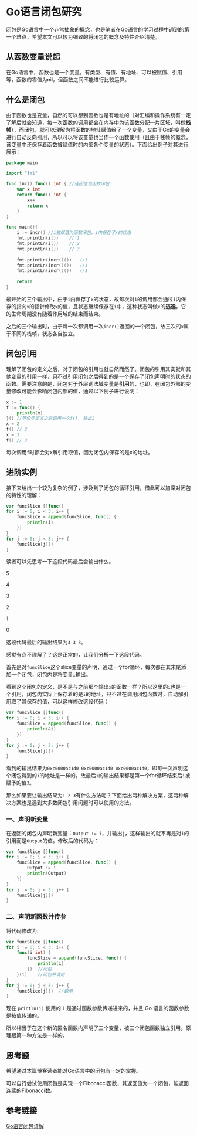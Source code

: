 # Go语言闭包研究

<!--more-->

闭包是Go语言中一个非常抽象的概念，也是笔者在Go语言的学习过程中遇到的第一个难点，希望本文可以较为细致的将闭包的概念及特性介绍清楚。

## 从函数变量说起

在Go语言中，函数也是一个变量，有类型、有值、有地址、可以被赋值、引用等，函数的零值为nil，但函数之间不能进行比较运算。

## 什么是闭包

由于函数也是变量，自然的可以想到函数也是有地址的（对汇编和操作系统有一定了解后就会知道，每一次函数的调用都会在内存中为该函数分配一片区域，叫做**栈帧**），而闭包，就可以理解为将函数的地址赋值给了一个变量，又由于Go的变量会进行自动反向引用，所以可以将该变量也当作一个函数使用（且由于栈帧的概念，该变量中还保存着函数被赋值时的内部各个变量的状态）。下面给出例子对其进行展示：

```go
package main

import "fmt"

func inc() func() int {	//返回值为函数闭包
    var x int
    return func() int {
        x++
        return x
    }
}

func main(){
    i := incr()	//i被赋值为函数闭包，i内保存了x的状态
    fmt.printLn(i())	// 1
    fmt.printLn(i())	// 2
    fmt.printLn(i())	// 3
    
    fmt.printLn(incr()())	//1
    fmt.printLn(incr()())	//1
    fmt.printLn(incr()())	//1
    
    return
}
```

最开始的三个输出中，由于`i`内保存了`x`的状态，故每次对`i`的调用都会通过`i`内保存的指向`x`的指针修改`x`的值，且状态继续保存在`i`中，这种状态叫做`x`的**逃逸**，它的生命周期没有随着作用域的结束而结束。

之后的三个输出时，由于每一次都调用一次`incr()`返回的一个闭包，故三次的`x`属于不同的栈帧，状态各自独立。

## 闭包引用

理解了闭包的定义之后，对于闭包的引用也就自然而然了。闭包的引用其实就和其他变量的引用一样，只不过引用闭包之后得到的是一个保存了闭包声明时的状态的函数。需要注意的是，闭包对于外层词法域变量是**引用**的，也即，在闭包外部的变量修改可能会影响闭包内部的值，通过以下例子进行说明：

```go
x := 1
f := func() {
	println(x)
}()	//等价于定义之后调用一次f(), 输出1
x = 2
f()	// 2
x = 3
f()	// 3
```

每次调用`f`时都会对x解引用取值，因为闭包内保存的是x的地址。

## 进阶实例

接下来给出一个较为复杂的例子，涉及到了闭包的循环引用，借此可以加深对闭包的特性的理解：

```go
var funcSlice []func()
for i := 0; i < 3; i++ {
	funcSlice = append(funcSlice, func() {
		println(i)
	})
}
for j := 0; j < 3; j++ {
	funcSlice[j]()
}
```

读者可以先思考一下这段代码最后会输出什么。

5

4

3

2

1

0

这段代码最后的输出结果为`3 3 3`。

感觉有点不理解了？这是正常的，让我们分析一下这段代码。

首先是对`funcSlice`这个slice变量的声明，通过一个for循环，每次都在其末尾添加一个闭包，闭包内是将变量`i`输出。

看到这个闭包的定义，是不是与之前那个输出`x`的函数一样？所以这里的`i`也是一个引用，闭包内实际上保存着的是`i`的地址，只不过在调用闭包函数时，自动解引用取了其保存的值，可以这样修改这段代码：

```go
var funcSlice []func()
for i := 0; i < 3; i++ {
	funcSlice = append(funcSlice, func() {
		println(&i)
	})
}
for j := 0; j < 3; j++ {
	funcSlice[j]()
}
```

看到的输出结果为`0xc0000ac1d0 0xc0000ac1d0 0xc0000ac1d0`，即每一次声明这个闭包得到的`i`的地址是一样的，故最后`i`的输出结果都是第一个for循环结束后`i`被赋予的值`3`。

那么如果要让输出结果为`1 2 3`有什么方法呢？下面给出两种解决方案，这两种解决方案也是遇到大多数闭包引用问题时可以使用的方法。

### 一、声明新变量

在返回的闭包内声明新变量：`Output := i`，并输出`j`，这样输出的就不再是对`i`的引用而是`Output`的值。修改后的代码为：

```go
var funcSlice []func()
for i := 0; i < 3; i++ {
	funcSlice = append(funcSlice, func() {
        Output := i
		println(Output)
	})
}
for j := 0; j < 3; j++ {
	funcSlice[j]()
}
```

### 二、声明新函数并传参

将代码修改为:

```go
var funcSlice []func()
for i := 0; i < 3; i++ {
	func(i int) {
		funcSlice = append(funcSlice, func() {
			println(i)
		})	//闭包
	}(i)	//闭包并调用
}
for j := 0; j < 3; j++ {
	funcSlice[j]()	//调用
}
```

现在 `println(i)` 使用的 `i` 是通过函数参数传递进来的，并且 Go 语言的函数参数是按值传递的。

所以相当于在这个新的匿名函数内声明了三个变量，被三个闭包函数独立引用。原理跟第一种方法是一样的。

## 思考题

希望通过本篇博客读者能对Go语言中的闭包有一定的掌握。

可以自行尝试使用闭包是实现一个Fibonacci函数，其返回值为一个闭包，能返回连续的Fibonacci数。

## 参考链接

[Go语言闭包详解](https://www.sulinehk.com/post/golang-closure-details/)

